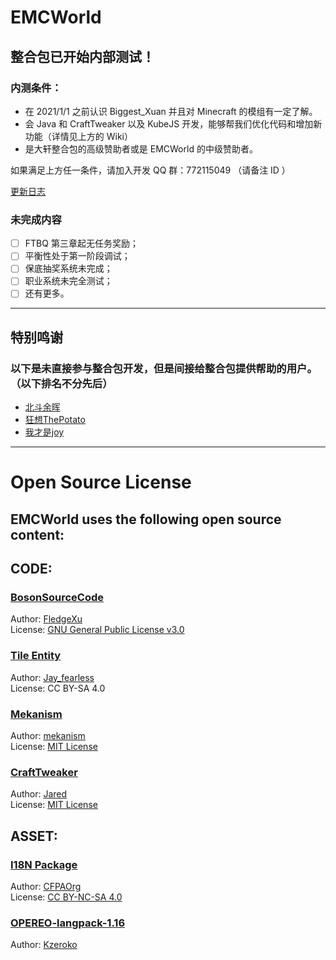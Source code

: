 # EMCWorld

## 整合包已开始内部测试！  
  
### 内测条件：  
- 在 2021/1/1 之前认识 Biggest_Xuan 并且对 Minecraft 的模组有一定了解。  
- 会 Java 和 CraftTweaker 以及 KubeJS 开发，能够帮我们优化代码和增加新功能（详情见上方的 Wiki）  
- 是大轩整合包的高级赞助者或是 EMCWorld 的中级赞助者。  
  
如果满足上方任一条件，请加入开发 QQ 群：772115049 （请备注 ID ）  
  
[更新日志](https://www.kdocs.cn/l/cmWg2YY8ecuW)
  
### 未完成内容
- [ ] FTBQ 第三章起无任务奖励；  
- [ ] 平衡性处于第一阶段调试；  
- [ ] 保底抽奖系统未完成；  
- [ ] 职业系统未完全测试；  
- [ ] 还有更多。  

---
## 特别鸣谢  
### 以下是未直接参与整合包开发，但是间接给整合包提供帮助的用户。（以下排名不分先后）  
- [北斗余晖](https://center.mcmod.cn/219479)
- [狂想ThePotato](https://center.mcmod.cn/257643)  
- [我才是joy](https://center.mcmod.cn/71683)
  
--- 
# Open Source License
## EMCWorld uses the following open source content:
  
## CODE:
  
### [BosonSourceCode](https://github.com/FledgeXu/BosonSourceCode)
Author: [FledgeXu](https://github.com/FledgeXu)  
License: [GNU General Public License v3.0](https://github.com/FledgeXu/BosonSourceCode/blob/master/LICENSE.txt)
  
### [Tile Entity](https://blog.csdn.net/Jay_fearless/article/details/125549815)  
Author: [Jay_fearless](https://blog.csdn.net/Jay_fearless)  
License: CC BY-SA 4.0

### [Mekanism](https://github.com/mekanism/Mekanism)  
Author: [mekanism](https://github.com/mekanism)  
License: [MIT License](https://github.com/mekanism/Mekanism/blob/1.16.x/LICENSE) 
  
### [CraftTweaker](https://github.com/CraftTweaker/CraftTweaker)  
Author: [Jared](https://github.com/jaredlll08)  
License: [MIT License](https://github.com/CraftTweaker/CraftTweaker/blob/1.16/LICENSE)

## ASSET:  
  
### [I18N Package](https://github.com/CFPAOrg/Minecraft-Mod-Language-Package)
Author: [CFPAOrg](https://github.com/CFPAOrg)  
License: [CC BY-NC-SA 4.0](https://github.com/CFPAOrg/Minecraft-Mod-Language-Package/blob/main/LICENSE)
  
### [OPEREO-langpack-1.16](https://github.com/Kzeroko/OPEREO-langpack-1.16)  
Author: [Kzeroko](https://github.com/Kzeroko)
